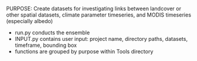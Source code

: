PURPOSE:  Create datasets for investigating links between landcover or other spatial datasets, climate parameter timeseries, and MODIS timeseries (especially albedo)

  * run.py conducts the ensemble
  * INPUT.py contains user input: project name, directory paths, datasets, timeframe, bounding box
  * functions are grouped by purpose within Tools directory